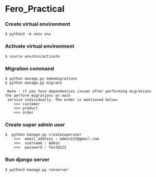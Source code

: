 # Fero_Practical
### Create virtual environment

```
$ python3 -m venv env
```

### Activate virtual environment

```
$ source env/bin/activate
```


### Migration command

```
$ python manage.py makemigrations
$ python manage.py migrate

 Note - if you face dependencies issues after performing migrations the perform migrations on each
 service individually. The order is mentioned below:
	>>> customer
	>>> product      
	>>> order    
```

### Create super admin user

```
$  python manage.py createsuperuser
	>>>  email_address : admin123@gmail.com
	>>>  username : Admin
	>>>  password : Test@123
```

### Run django server

```
$ python3 manage.py runserver
```
